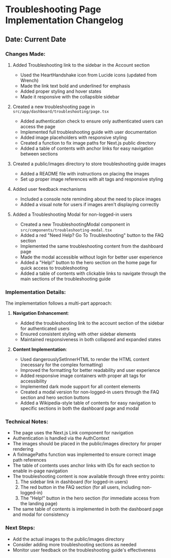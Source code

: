 # Troubleshooting Page Implementation Changelog

## Date: Current Date

### Changes Made:

1. Added Troubleshooting link to the sidebar in the Account section
   - Used the HeartHandshake icon from Lucide icons (updated from Wrench)
   - Made the link text bold and underlined for emphasis
   - Added proper styling and hover states
   - Made it responsive with the collapsible sidebar  

2. Created a new troubleshooting page in `src/app/dashboard/troubleshooting/page.tsx`
   - Added authentication check to ensure only authenticated users can access the page
   - Implemented full troubleshooting guide with user documentation
   - Added image placeholders with responsive styling
   - Created a function to fix image paths for Next.js public directory
   - Added a table of contents with anchor links for easy navigation between sections

3. Created a public/images directory to store troubleshooting guide images
   - Added a README file with instructions on placing the images
   - Set up proper image references with alt tags and responsive styling

4. Added user feedback mechanisms
   - Included a console note reminding about the need to place images
   - Added a visual note for users if images aren't displaying correctly

5. Added a Troubleshooting Modal for non-logged-in users
   - Created a new TroubleshootingModal component in `src/components/troubleshooting-modal.tsx`
   - Added a red "Need Help? Go To Troubleshooting" button to the FAQ section
   - Implemented the same troubleshooting content from the dashboard page
   - Made the modal accessible without login for better user experience
   - Added a "Help!" button to the hero section on the home page for quick access to troubleshooting
   - Added a table of contents with clickable links to navigate through the main sections of the troubleshooting guide

### Implementation Details:

The implementation follows a multi-part approach:

1. **Navigation Enhancement**:
   - Added the troubleshooting link to the account section of the sidebar for authenticated users
   - Ensured consistent styling with other sidebar elements
   - Maintained responsiveness in both collapsed and expanded states

2. **Content Implementation**:
   - Used dangerouslySetInnerHTML to render the HTML content (necessary for the complex formatting)
   - Improved the formatting for better readability and user experience
   - Added responsive image containers with proper alt tags for accessibility
   - Implemented dark mode support for all content elements
   - Created a modal version for non-logged-in users through the FAQ section and hero section buttons
   - Added a Wikipedia-style table of contents for easy navigation to specific sections in both the dashboard page and modal

### Technical Notes:

- The page uses the Next.js Link component for navigation
- Authentication is handled via the AuthContext
- The images should be placed in the public/images directory for proper rendering
- A fixImagePaths function was implemented to ensure correct image path references
- The table of contents uses anchor links with IDs for each section to enable in-page navigation
- The troubleshooting content is now available through three entry points:
  1. The sidebar link in dashboard (for logged-in users)
  2. The red button in the FAQ section (for all users, including non-logged-in)
  3. The "Help!" button in the hero section (for immediate access from the landing page)
- The same table of contents is implemented in both the dashboard page and modal for consistency

### Next Steps:

- Add the actual images to the public/images directory
- Consider adding more troubleshooting sections as needed
- Monitor user feedback on the troubleshooting guide's effectiveness 